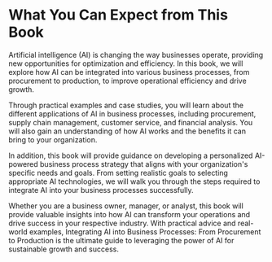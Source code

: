 What You Can Expect from This Book
================================================

Artificial intelligence (AI) is changing the way businesses operate, providing new opportunities for optimization and efficiency. In this book, we will explore how AI can be integrated into various business processes, from procurement to production, to improve operational efficiency and drive growth.

Through practical examples and case studies, you will learn about the different applications of AI in business processes, including procurement, supply chain management, customer service, and financial analysis. You will also gain an understanding of how AI works and the benefits it can bring to your organization.

In addition, this book will provide guidance on developing a personalized AI-powered business process strategy that aligns with your organization's specific needs and goals. From setting realistic goals to selecting appropriate AI technologies, we will walk you through the steps required to integrate AI into your business processes successfully.

Whether you are a business owner, manager, or analyst, this book will provide valuable insights into how AI can transform your operations and drive success in your respective industry. With practical advice and real-world examples, Integrating AI into Business Processes: From Procurement to Production is the ultimate guide to leveraging the power of AI for sustainable growth and success.
